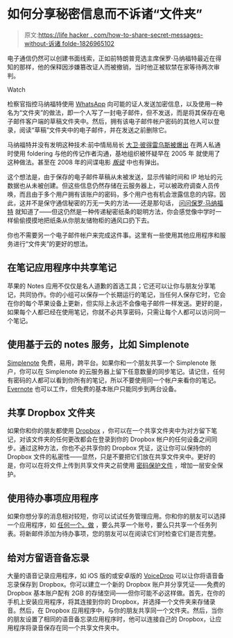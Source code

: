 # 如何分享秘密信息而不诉诸“文件夹”

> 原文:[https://life hacker . com/how-to-share-secret-messages-without-诉诸 folde-1826965102](https://lifehacker.com/how-to-share-secret-messages-without-resorting-to-folde-1826965102)

电子通信仍然可以创建书面线索，正如前特朗普竞选主席保罗·马纳福特最近在得知的那样，他的保释因涉嫌篡改证人而被撤销，当时他正被软禁在家等待两次审判。

Watch

检察官指控马纳福特使用 [WhatsApp](https://lifehacker.com/anonymous-chat-apps-like-signal-and-whatsapp-are-only-a-1826678815) 向可能的证人发送加密信息，以及使用一种名为“文件夹”的做法，即一个人写了一封电子邮件，但不发送，而是将其保存在电子邮件客户端的草稿文件夹中。然后，拥有该电子邮件帐户密码的其他人可以登录，阅读“草稿”文件夹中的电子邮件，并在发送之前删除它。

马纳福特并没有发明这种技术:前中情局局长 [大卫·彼得雷乌斯被爆出](https://www.washingtonpost.com/news/worldviews/wp/2012/11/12/heres-the-e-mail-trick-petraeus-and-broadwell-used-to-communicate/?utm_term=.3dd70fb84eda) 在两人私通时使用 foldering 与他的传记作者沟通，基地组织被怀疑早在 2005 年 就使用了这种做法。甚至在 2008 年的间谍电影 [*叛徒*](https://www.imdb.com/title/tt0988047/) 中也有弹出。

这个想法是，由于保存的电子邮件草稿从未被发送，显示传输时间和 IP 地址的元数据也从未被创建。但这些信息仍然存储在云服务器上，可以被政府调查人员传唤，而且由于多个用户拥有该账户的密码，多个用户也有机会泄露信息的内容。因此，这并不是保守通信秘密的万无一失的方法——还是那句话， [问问保罗·马纳福特](https://lifehacker.com/anonymous-chat-apps-like-signal-and-whatsapp-are-only-a-1826678815) 就知道了——但这仍然是一种传递秘密纸条的聪明方法，你会感觉像中学时一样偷偷摸摸地把纸条从你朋友储物柜的通风口扔下去。

你也不需要另一个电子邮件帐户来完成这件事。这里有一些使用其他应用程序和服务进行“文件夹”的更好的想法。

## 在笔记应用程序中共享笔记

苹果的 Notes 应用不仅仅是名人道歉的首选工具；它还可以让你与朋友分享笔记，共同协作。你的小组可以保存一个长期运行的笔记，当任何人保存它时，它会在你的每个苹果设备上更新，但实际上永远不会像电子邮件一样发送。更好的是，如果每个人都已经在使用笔记，你就不必共享密码，只需让每个人都可以访问同一个笔记。

## 使用基于云的 notes 服务，比如 Simplenote

[Simplenote](https://simplenote.com) 免费，易用，跨平台。如果你和一个朋友共享一个 Simplenote 账户，你可以在 Simplenote 的云服务器上留下任意数量的同步笔记。请记住，任何有密码的人都可以看到你所有的笔记，所以不要使用同一个帐户来看你的笔记。 [Evernote](https://evernote.com/basic) 也可以工作，但免费的基本账户只能同步到两台设备。

## 共享 Dropbox 文件夹

如果你和你的朋友都使用 [Dropbox](https://dropbox.com) ，你可以在一个共享文件夹中为对方留下笔记，对该文件夹的任何更改都会在登录到你的 Dropbox 帐户的任何设备之间同步。通过这种方法，你也不必共享你的 Dropbox 凭证，这让你可以保持你的 Dropbox 文件的私密性——显然，只是不要把它们放在共享文件夹中。更好的是，你可以在将文件上传到共享文件夹之前使用 [密码保护文件](https://lifehacker.com/five-best-file-encryption-tools-5677725) ，增加一层安全保护。

## 使用待办事项应用程序

如果你想分享的消息相对较短，你可以试试任务管理应用。你和你的朋友可以选择一个应用程序，如 [任何一个。做](https://www.any.do/) ，要么共享一个账号，要么只共享一个任务列表。将新邮件添加为待办事项，您的朋友可以在阅读它们时检查它们是否完整。

## 给对方留语音备忘录

大量的语音记录应用程序，如 iOS 版的或安卓版的 [VoiceDrop](https://play.google.com/store/apps/details?id=com.inniwinni.voicedrop) 可以让你将语音备忘录保存到 Dropbox。你可以建立一个新的 Dropbox 账户并分享凭证——免费的 Dropbox 基本账户配有 2GB 的存储空间——但你可能不必这样做。首先，在你的手机上安装应用程序，将其连接到你的 Dropbox，并选择一个文件夹来存储录音。然后，在 Dropbox 应用程序中，与你的朋友共享同一个文件夹。然后，当你的朋友设置了相同的语音备忘录应用程序时，他可以连接自己的 Dropbox，让应用程序将录音保存在同一个共享文件夹中。